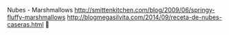 Nubes - Marshmallows	http://smittenkitchen.com/blog/2009/06/springy-fluffy-marshmallows	http://blogmegasilvita.com/2014/09/receta-de-nubes-caseras.html
਍